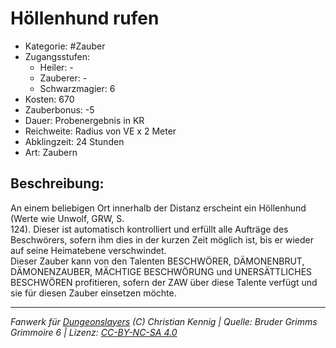 # Höllenhund rufen  
- Kategorie: #Zauber  
- Zugangsstufen:  
  - Heiler: -  
  - Zauberer: -  
  - Schwarzmagier: 6  
- Kosten: 670  
- Zauberbonus: -5  
- Dauer: Probenergebnis in KR  
- Reichweite: Radius von VE x 2 Meter  
- Abklingzeit: 24 Stunden  
- Art: Zaubern     

## Beschreibung:
An einem beliebigen Ort innerhalb der Distanz erscheint ein Höllenhund (Werte wie Unwolf, GRW, S.<br>124). Dieser ist automatisch kontrolliert und erfüllt alle Aufträge des Beschwörers, sofern ihm dies in der kurzen Zeit möglich ist, bis er wieder auf seine Heimatebene verschwindet.<br>Dieser Zauber kann von den Talenten BESCHWÖRER, DÄMONENBRUT, DÄMONENZAUBER, MÄCHTIGE BESCHWÖRUNG und UNERSÄTTLICHES BESCHWÖREN profitieren, sofern der ZAW über diese Talente verfügt und sie für diesen Zauber einsetzen möchte.


___
*Fanwerk für [Dungeonslayers](https://www.dungeonslayers.net/) (C) Christian Kennig | Quelle: Bruder Grimms Grimmoire 6 | Lizenz: [CC-BY-NC-SA 4.0](https://creativecommons.org/licenses/by-nc-sa/4.0/deed.de)*